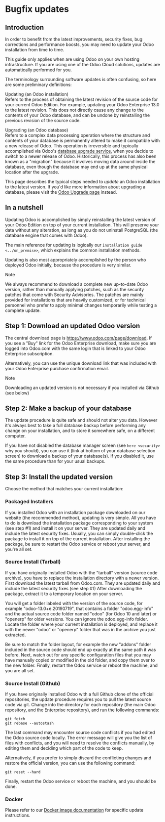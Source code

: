 # Bugfix updates

## Introduction

In order to benefit from the latest improvements, security fixes, bug
corrections and performance boosts, you may need to update your Odoo
installation from time to time.

This guide only applies when are using Odoo on your own hosting
infrastructure. If you are using one of the Odoo Cloud solutions,
updates are automatically performed for you.

The terminology surrounding software updates is often confusing, so here
are some preliminary definitions:

Updating (an Odoo installation)  
Refers to the process of obtaining the latest revision of the source
code for your current Odoo Edition. For example, updating your Odoo
Enterprise 13.0 to the latest revision. This does not directly cause any
change to the contents of your Odoo database, and can be undone by
reinstalling the previous revision of the source code.

Upgrading (an Odoo database)  
Refers to a complex data processing operation where the structure and
contents of your database is permanently altered to make it compatible
with a new release of Odoo. This operation is irreversible and typically
accomplished via Odoo's [database upgrade
service](https://upgrade.odoo.com), when you decide to switch to a newer
release of Odoo. Historically, this process has also been known as a
"migration" because it involves moving data around inside the database,
even though the database may end up at the same physical location after
the upgrade.

This page describes the typical steps needed to *update* an Odoo
installation to the latest version. If you'd like more information about
upgrading a database, please visit the [Odoo Upgrade
page](https://upgrade.odoo.com) instead.

## In a nutshell

Updating Odoo is accomplished by simply reinstalling the latest version
of your Odoo Edition on top of your current installation. This will
preserve your data without any alteration, as long as you do not
uninstall PostgreSQL (the database engine that comes with Odoo).

The main reference for updating is logically our
`installation guide <../on_premise>`, which explains the common
installation methods.

Updating is also most appropriately accomplished by the person who
deployed Odoo initially, because the procedure is very similar.

> [!NOTE]
> We always recommend to download a complete new up-to-date Odoo
> version, rather than manually applying patches, such as the security
> patches that come with Security Advisories. The patches are mainly
> provided for installations that are heavily customized, or for
> technical personnel who prefer to apply minimal changes temporarily
> while testing a complete update.

## Step 1: Download an updated Odoo version

The central download page is <https://www.odoo.com/page/download>. If
you see a "Buy" link for the Odoo Enterprise download, make sure you are
logged into Odoo.com with the same login that is linked to your Odoo
Enterprise subscription.

Alternatively, you can use the unique download link that was included
with your Odoo Enterprise purchase confirmation email.

> [!NOTE]
> Downloading an updated version is not necessary if you installed via
> Github (see below)

## Step 2: Make a backup of your database

The update procedure is quite safe and should not alter you data.
However it's always best to take a full database backup before
performing any change on your installation, and to store it somewhere
safe, on a different computer.

If you have not disabled the database manager screen (see
`here <security>` why you should), you can use it (link at bottom of
your database selection screen) to download a backup of your
database(s). If you disabled it, use the same procedure than for your
usual backups.

## Step 3: Install the updated version

Choose the method that matches your current installation:

### Packaged Installers

If you installed Odoo with an installation package downloaded on our
website (the recommended method), updating is very simple. All you have
to do is download the installation package corresponding to your system
(see step \#1) and install it on your server. They are updated daily and
include the latest security fixes. Usually, you can simply double-click
the package to install it on top of the current installation. After
installing the package, be sure to restart the Odoo service or reboot
your server, and you're all set.

### Source Install (Tarball)

If you have originally installed Odoo with the "tarball" version (source
code archive), you have to replace the installation directory with a
newer version. First download the latest tarball from Odoo.com. They are
updated daily and include the latest security fixes (see step \#1) After
downloading the package, extract it to a temporary location on your
server.

You will get a folder labeled with the version of the source code, for
example "odoo-13.0+e.20190719", that contains a folder "odoo.egg-info"
and the actual source code folder named "odoo" (for Odoo 10 and later)
or "openerp" for older versions. You can ignore the odoo.egg-info
folder. Locate the folder where your current installation is deployed,
and replace it with the newer "odoo" or "openerp" folder that was in the
archive you just extracted.

Be sure to match the folder layout, for example the new "addons" folder
included in the source code should end up exactly at the same path it
was before. Next, watch out for any specific configuration files that
you may have manually copied or modified in the old folder, and copy
them over to the new folder. Finally, restart the Odoo service or reboot
the machine, and you are all set.

### Source Install (Github)

If you have originally installed Odoo with a full Github clone of the
official repositories, the update procedure requires you to pull the
latest source code via git. Change into the directory for each
repository (the main Odoo repository, and the Enterprise repository),
and run the following commands:

    git fetch
    git rebase --autostash

The last command may encounter source code conflicts if you had edited
the Odoo source code locally. The error message will give you the list
of files with conflicts, and you will need to resolve the conflicts
manually, by editing them and deciding which part of the code to keep.

Alternatively, if you prefer to simply discard the conflicting changes
and restore the official version, you can use the following command:

    git reset --hard

Finally, restart the Odoo service or reboot the machine, and you should
be done.

### Docker

Please refer to our [Docker image
documentation](https://hub.docker.com/_/odoo/) for specific update
instructions.
